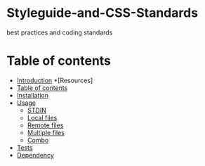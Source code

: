 # Styleguide-and-CSS-Standards
best practices and coding standards


Table of contents
=================

  * [Introduction](#gh-md-toc)
   *[Resources]
  * [Table of contents](#table-of-contents)
  * [Installation](#installation)
  * [Usage](#usage)
    * [STDIN](#stdin)
    * [Local files](#local-files)
    * [Remote files](#remote-files)
    * [Multiple files](#multiple-files)
    * [Combo](#combo)
  * [Tests](#tests)
  * [Dependency](#dependency)
